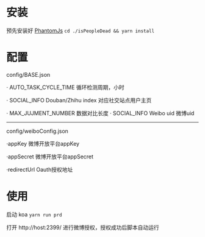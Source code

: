# 安装
预先安装好 [PhantomJs](http://phantomjs.org/)
`cd ./isPeopleDead && yarn install`

# 配置
config/BASE.json

· AUTO_TASK_CYCLE_TIME 循环检测周期，小时

· SOCIAL_INFO Douban/Zhihu index 对应社交站点用户主页

· MAX_JUJMENT_NUMBER 数据对比长度
· SOCIAL_INFO Weibo uid 微博uid

-----
config/weiboConfig.json

·appKey 微博开放平台appKey

·appSecret 微博开放平台appSecret

·redirectUrl Oauth授权地址

# 使用
启动 koa
`yarn run prd`

打开 http://host:2399/ 进行微博授权，授权成功后脚本自动运行
